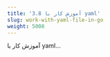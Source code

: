 ```yaml
---
title: '3.8 آموزش کار با yaml'
slug: work-with-yaml-file-in-go
weight: 5008
---
```


آموزش کار با yaml...